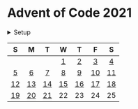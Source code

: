 # Advent of Code 2021

<details>
  <summary>Setup</summary>

  Using [asdf](https://asdf-vm.com/#/):

  ```sh
  asdf plugin add erlang
  asdf plugin add elixir
  asdf install
  ```
</details>

|  S  |  M  |  T  |  W  |  T  |  F   |  S  |
| :-: | :-: | :-: | :-: | :-: | :-:  | :-: |
|     |     |     | [1] | [2] | [3]  | [4] |
| [5] | [6] | [7] | [8] | [9] | [10] | [11]|
| [12]| [13]| [14]| [15]  | [16]  | [17]   | [18]  |
| [19]  | [20]  | [21]  | 22  | 23  | 24   | 25  |

<!-- links -->

[1]: ./lib/2021/1.ex
[2]: ./lib/2021/2.ex
[3]: ./lib/2021/3.ex
[4]: ./lib/2021/4.ex
[5]: ./lib/2021/5.ex
[6]: ./lib/2021/6.ex
[7]: ./lib/2021/7.ex
[8]: ./lib/2021/8.ex
[9]: ./lib/2021/9.ex
[10]: ./lib/2021/10.ex
[11]: ./lib/2021/11.ex
[12]: ./lib/2021/12.ex
[13]: ./lib/2021/13.ex
[14]: ./lib/2021/14.ex
[15]: ./lib/2021/15.ex
[16]: ./lib/2021/16.ex
[17]: ./lib/2021/17.ex
[18]: ./lib/2021/18.ex
[19]: ./lib/2021/19.ex
[20]: ./lib/2021/20.ex
[21]: ./lib/2021/21.ex
